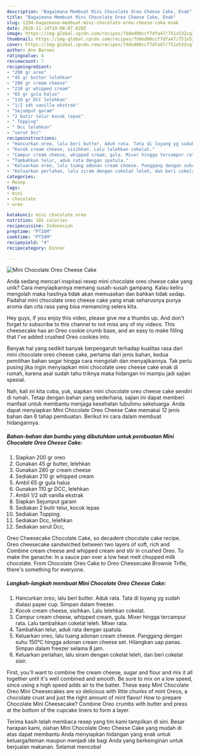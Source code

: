 ```yaml
---
description: "Bagaimana Membuat Mini Chocolate Oreo Cheese Cake, Enak"
title: "Bagaimana Membuat Mini Chocolate Oreo Cheese Cake, Enak"
slug: 1294-bagaimana-membuat-mini-chocolate-oreo-cheese-cake-enak
date: 2020-11-14T19:08:07.620Z
image: https://img-global.cpcdn.com/recipes/7dded00ccf7dfa47/751x532cq70/mini-chocolate-oreo-cheese-cake-foto-resep-utama.jpg
thumbnail: https://img-global.cpcdn.com/recipes/7dded00ccf7dfa47/751x532cq70/mini-chocolate-oreo-cheese-cake-foto-resep-utama.jpg
cover: https://img-global.cpcdn.com/recipes/7dded00ccf7dfa47/751x532cq70/mini-chocolate-oreo-cheese-cake-foto-resep-utama.jpg
author: Ann Barnes
ratingvalue: 4
reviewcount: 7
recipeingredient:
- "200 gr oreo"
- "45 gr butter lelehkan"
- "280 gr cream cheese"
- "210 gr whipped cream"
- "65 gr gula halus"
- "110 gr DCC lelehkan"
- "1/2 sdt vanilla ekstrak"
- "Sejumput garam"
- "2 butir telur kocok lepas"
- " Topping"
- " Dcc lelehkan"
- "serut Dcc"
recipeinstructions:
- "Hancurkan oreo, lalu beri butter. Aduk rata. Tata di loyang yg sudah dialasi paper cup. Simpan dalam freezer."
- "Kocok cream cheese, sisihkan. Lalu lelehkan cokelat."
- "Campur cream cheese, whipped cream, gula. Mixer hingga tercampur rata. Lalu tambahkan cokelat leleh. Mixer rata."
- "Tambahkan telur, aduk rata dengan spatula."
- "Keluarkan oreo, lalu tuang adonan cream cheese. Panggang dengan suhu 150℃ hingga adonan cream cheese set. Hilangkan uap panas. Simpan dalam freezer selama 8 jam."
- "Keluarkan perlahan, lalu siram dengan cokelat leleh, dan beri cokelat sisir."
categories:
- Resep
tags:
- mini
- chocolate
- oreo

katakunci: mini chocolate oreo 
nutrition: 101 calories
recipecuisine: Indonesian
preptime: "PT26M"
cooktime: "PT34M"
recipeyield: "4"
recipecategory: Dinner

---
```



![Mini Chocolate Oreo Cheese Cake](https://img-global.cpcdn.com/recipes/7dded00ccf7dfa47/751x532cq70/mini-chocolate-oreo-cheese-cake-foto-resep-utama.jpg)

Anda sedang mencari inspirasi resep mini chocolate oreo cheese cake yang unik? Cara menyiapkannya memang susah-susah gampang. Kalau keliru mengolah maka hasilnya tidak akan memuaskan dan bahkan tidak sedap. Padahal mini chocolate oreo cheese cake yang enak seharusnya punya aroma dan cita rasa yang bisa memancing selera kita.

Hey guys, if you enjoy this video, please give me a thumbs up. And don&#39;t forget to subscribe to this channel to not miss any of my videos. This cheesecake has an Oreo cookie crumb base, and an easy to make filling that I&#39;ve added crushed Oreo cookies into.

Banyak hal yang sedikit banyak berpengaruh terhadap kualitas rasa dari mini chocolate oreo cheese cake, pertama dari jenis bahan, kedua pemilihan bahan segar hingga cara mengolah dan menyajikannya. Tak perlu pusing jika ingin menyiapkan mini chocolate oreo cheese cake enak di rumah, karena asal sudah tahu triknya maka hidangan ini mampu jadi sajian spesial.


Nah, kali ini kita coba, yuk, siapkan mini chocolate oreo cheese cake sendiri di rumah. Tetap dengan bahan yang sederhana, sajian ini dapat memberi manfaat untuk membantu menjaga kesehatan tubuhmu sekeluarga. Anda dapat menyiapkan Mini Chocolate Oreo Cheese Cake memakai 12 jenis bahan dan 6 tahap pembuatan. Berikut ini cara dalam membuat hidangannya.

<!--inarticleads1-->

##### Bahan-bahan dan bumbu yang dibutuhkan untuk pembuatan Mini Chocolate Oreo Cheese Cake:

1. Siapkan 200 gr oreo
1. Gunakan 45 gr butter, lelehkan
1. Gunakan 280 gr cream cheese
1. Sediakan 210 gr whipped cream
1. Ambil 65 gr gula halus
1. Gunakan 110 gr DCC, lelehkan
1. Ambil 1/2 sdt vanilla ekstrak
1. Siapkan Sejumput garam
1. Sediakan 2 butir telur, kocok lepas
1. Sediakan  Topping:
1. Sediakan  Dcc, lelehkan
1. Sediakan serut Dcc,


Oreo Cheesecake Chocolate Cake, so decadent chocolate cake recipe. Oreo cheesecake sandwiched between two layers of soft, rich and Combine cream cheese and whipped cream and stir in crushed Oreo. To make the ganache: In a sauce pan over a low heat melt chopped milk chocolate. From Chocolate Oreo Cake to Oreo Cheesecake Brownie Trifle, there&#39;s something for everyone. 

<!--inarticleads2-->

##### Langkah-langkah membuat Mini Chocolate Oreo Cheese Cake:

1. Hancurkan oreo, lalu beri butter. Aduk rata. Tata di loyang yg sudah dialasi paper cup. Simpan dalam freezer.
1. Kocok cream cheese, sisihkan. Lalu lelehkan cokelat.
1. Campur cream cheese, whipped cream, gula. Mixer hingga tercampur rata. Lalu tambahkan cokelat leleh. Mixer rata.
1. Tambahkan telur, aduk rata dengan spatula.
1. Keluarkan oreo, lalu tuang adonan cream cheese. Panggang dengan suhu 150℃ hingga adonan cream cheese set. Hilangkan uap panas. Simpan dalam freezer selama 8 jam.
1. Keluarkan perlahan, lalu siram dengan cokelat leleh, dan beri cokelat sisir.


First, you&#39;ll want to combine the cream cheese, sugar and flour and mix it all together until it&#39;s well combined and smooth. Be sure to mix on a low speed, since using a high speed adds air to the batter. These easy Mint Chocolate Oreo Mini Cheesecakes are so delicious with little chunks of mint Oreos, a chocolate crust and just the right amount of mint flavor! How to prepare Chocolate Mini Cheesecake? Combine Oreo crumbs with butter and press at the bottom of the cupcake liners to form a layer. 

Terima kasih telah membaca resep yang tim kami tampilkan di sini. Besar harapan kami, olahan Mini Chocolate Oreo Cheese Cake yang mudah di atas dapat membantu Anda menyiapkan hidangan yang enak untuk keluarga/teman maupun menjadi ide bagi Anda yang berkeinginan untuk berjualan makanan. Selamat mencoba!
